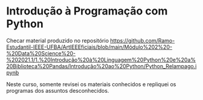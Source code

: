 # Introdução à Programação com Python

Checar material produzido no repositório https://github.com/Ramo-Estudantil-IEEE-UFBA/ArtIEEEficiais/blob/main/Módulo%202%20-%20Data%20Science%20-%202021.1/1.%20Introdução%20à%20Linguagem%20Python%20e%20a%20Biblioteca%20Pandas/Introdução%20ao%20Python/Python_Relampago.ipynb

Neste curso, somente revisei os materiais conhecidos e repliquei os programas dos assuntos desconhecidos.
